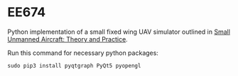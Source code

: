 # EE674
Python implementation of a small fixed wing UAV simulator outlined in [Small Unmanned Aircraft: Theory and Practice](https://uavbook.byu.edu/doku.php).


Run this command for necessary python packages:

```sudo pip3 install pyqtgraph PyQt5 pyopengl```
